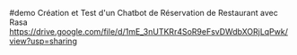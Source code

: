 #demo Création et Test d'un Chatbot de Réservation de Restaurant avec Rasa
https://drive.google.com/file/d/1mE_3nUTKRr4SoR9eFsvDWdbXORjLqPwk/view?usp=sharing
